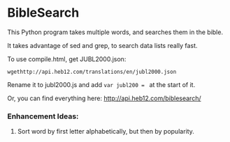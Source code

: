 # BibleSearch
This Python program takes multiple words, and searches them in the bible.

It takes advantage of sed and grep, to search data lists really fast.

To use compile.html, get JUBL2000.json:

`wgethttp://api.heb12.com/translations/en/jubl2000.json`

Rename it to jubl2000.js and add `var jubl200 = ` at the start of it.

Or, you can find everything here: http://api.heb12.com/biblesearch/

### Enhancement Ideas:
1. Sort word by first letter alphabetically, but then by popularity.
